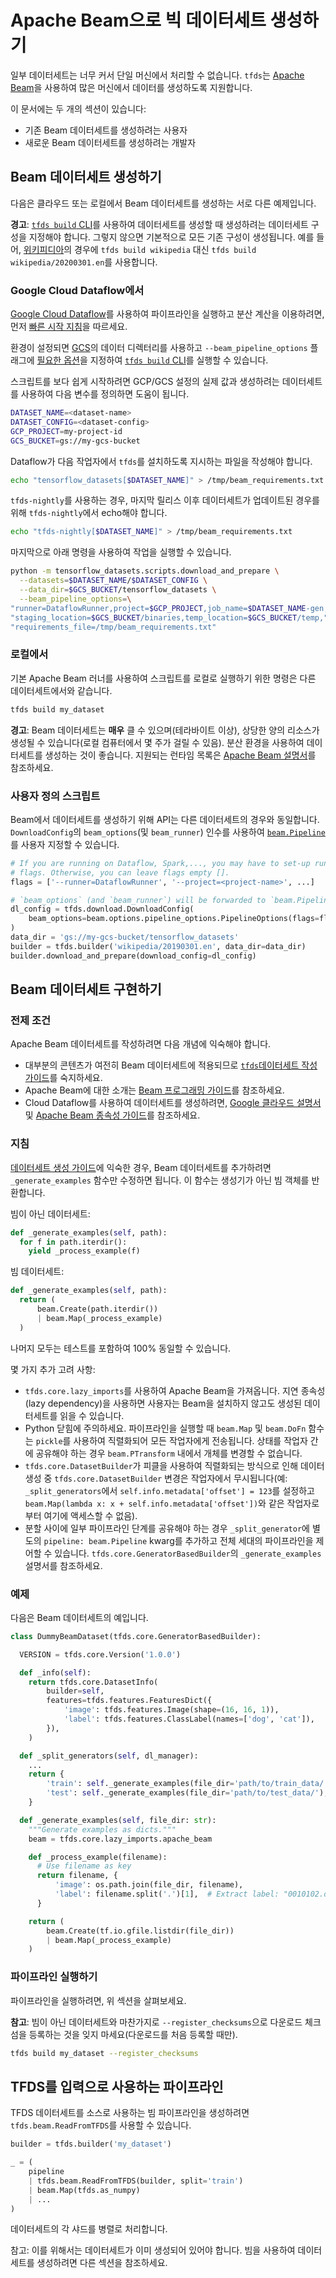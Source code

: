 # Apache Beam으로 빅 데이터세트 생성하기

일부 데이터세트는 너무 커서 단일 머신에서 처리할 수 없습니다. `tfds`는 [Apache Beam](https://beam.apache.org/)을 사용하여 많은 머신에서 데이터를 생성하도록 지원합니다.

이 문서에는 두 개의 섹션이 있습니다:

- 기존 Beam 데이터세트를 생성하려는 사용자
- 새로운 Beam 데이터세트를 생성하려는 개발자

## Beam 데이터세트 생성하기

다음은 클라우드 또는 로컬에서 Beam 데이터세트를 생성하는 서로 다른 예제입니다.

**경고**: [`tfds build` CLI](https://www.tensorflow.org/datasets/cli#tfds_build_download_and_prepare_a_dataset)를 사용하여 데이터세트를 생성할 때 생성하려는 데이터세트 구성을 지정해야 합니다. 그렇지 않으면 기본적으로 모든 기존 구성이 생성됩니다. 예를 들어, [위키피디아](https://www.tensorflow.org/datasets/catalog/wikipedia)의 경우에 `tfds build wikipedia` 대신 `tfds build wikipedia/20200301.en`를 사용합니다.

### Google Cloud Dataflow에서

[Google Cloud Dataflow](https://cloud.google.com/dataflow/)를 사용하여 파이프라인을 실행하고 분산 계산을 이용하려면, 먼저 [빠른 시작 지침](https://cloud.google.com/dataflow/docs/quickstarts/quickstart-python)을 따르세요.

환경이 설정되면 [GCS](https://cloud.google.com/storage/)의 데이터 디렉터리를 사용하고 `--beam_pipeline_options` 플래그에 [필요한 옵션](https://cloud.google.com/dataflow/docs/guides/specifying-exec-params#configuring-pipelineoptions-for-execution-on-the-cloud-dataflow-service)을 지정하여 [`tfds build` CLI](https://www.tensorflow.org/datasets/cli#tfds_build_download_and_prepare_a_dataset)를 실행할 수 있습니다.

스크립트를 보다 쉽게 시작하려면 GCP/GCS 설정의 실제 값과 생성하려는 데이터세트를 사용하여 다음 변수를 정의하면 도움이 됩니다.

```sh
DATASET_NAME=<dataset-name>
DATASET_CONFIG=<dataset-config>
GCP_PROJECT=my-project-id
GCS_BUCKET=gs://my-gcs-bucket
```

Dataflow가 다음 작업자에서 `tfds`를 설치하도록 지시하는 파일을 작성해야 합니다.

```sh
echo "tensorflow_datasets[$DATASET_NAME]" > /tmp/beam_requirements.txt
```

`tfds-nightly`를 사용하는 경우, 마지막 릴리스 이후 데이터세트가 업데이트된 경우를 위해 `tfds-nightly`에서 echo해야 합니다.

```sh
echo "tfds-nightly[$DATASET_NAME]" > /tmp/beam_requirements.txt
```

마지막으로 아래 명령을 사용하여 작업을 실행할 수 있습니다.

```sh
python -m tensorflow_datasets.scripts.download_and_prepare \
  --datasets=$DATASET_NAME/$DATASET_CONFIG \
  --data_dir=$GCS_BUCKET/tensorflow_datasets \
  --beam_pipeline_options=\
"runner=DataflowRunner,project=$GCP_PROJECT,job_name=$DATASET_NAME-gen,"\
"staging_location=$GCS_BUCKET/binaries,temp_location=$GCS_BUCKET/temp,"\
"requirements_file=/tmp/beam_requirements.txt"
```

### 로컬에서

기본 Apache Beam 러너를 사용하여 스크립트를 로컬로 실행하기 위한 명령은 다른 데이터세트에서와 같습니다.

```sh
tfds build my_dataset
```

**경고**: Beam 데이터세트는 **매우** 클 수 있으며(테라바이트 이상), 상당한 양의 리소스가 생성될 수 있습니다(로컬 컴퓨터에서 몇 주가 걸릴 수 있음). 분산 환경을 사용하여 데이터세트를 생성하는 것이 좋습니다. 지원되는 런타임 목록은 [Apache Beam 설명서](https://beam.apache.org/)를 참조하세요.

### 사용자 정의 스크립트

Beam에서 데이터세트를 생성하기 위해 API는 다른 데이터세트의 경우와 동일합니다. `DownloadConfig`의 `beam_options`(및 `beam_runner`) 인수를 사용하여 [`beam.Pipeline`](https://beam.apache.org/documentation/programming-guide/#creating-a-pipeline)를 사용자 지정할 수 있습니다.

```python
# If you are running on Dataflow, Spark,..., you may have to set-up runtime
# flags. Otherwise, you can leave flags empty [].
flags = ['--runner=DataflowRunner', '--project=<project-name>', ...]

# `beam_options` (and `beam_runner`) will be forwarded to `beam.Pipeline`
dl_config = tfds.download.DownloadConfig(
    beam_options=beam.options.pipeline_options.PipelineOptions(flags=flags)
)
data_dir = 'gs://my-gcs-bucket/tensorflow_datasets'
builder = tfds.builder('wikipedia/20190301.en', data_dir=data_dir)
builder.download_and_prepare(download_config=dl_config)
```

## Beam 데이터세트 구현하기

### 전제 조건

Apache Beam 데이터세트를 작성하려면 다음 개념에 익숙해야 합니다.

- 대부분의 콘텐츠가 여전히 Beam 데이터세트에 적용되므로 [`tfds`데이터세트 작성 가이드](https://github.com/tensorflow/datasets/blob/master/docs/add_dataset.md)를 숙지하세요.
- Apache Beam에 대한 소개는 [Beam 프로그래밍 가이드](https://beam.apache.org/documentation/programming-guide/)를 참조하세요.
- Cloud Dataflow를 사용하여 데이터세트를 생성하려면, [Google 클라우드 설명서](https://cloud.google.com/dataflow/docs/quickstarts/quickstart-python) 및 [Apache Beam 종속성 가이드](https://beam.apache.org/documentation/sdks/python-pipeline-dependencies/)를 참조하세요.

### 지침

[데이터세트 생성 가이드](https://github.com/tensorflow/datasets/blob/master/docs/add_dataset.md)에 익숙한 경우, Beam 데이터세트를 추가하려면 `_generate_examples` 함수만 수정하면 됩니다. 이 함수는 생성기가 아닌 빔 객체를 반환합니다.

빔이 아닌 데이터세트:

```python
def _generate_examples(self, path):
  for f in path.iterdir():
    yield _process_example(f)
```

빔 데이터세트:

```python
def _generate_examples(self, path):
  return (
      beam.Create(path.iterdir())
      | beam.Map(_process_example)
  )
```

나머지 모두는 테스트를 포함하여 100% 동일할 수 있습니다.

몇 가지 추가 고려 사항:

- `tfds.core.lazy_imports`를 사용하여 Apache Beam을 가져옵니다. 지연 종속성(lazy dependency)을 사용하면 사용자는 Beam을 설치하지 않고도 생성된 데이터세트를 읽을 수 있습니다.
- Python 닫힘에 주의하세요. 파이프라인을 실행할 때 `beam.Map` 및 `beam.DoFn` 함수는 `pickle`를 사용하여 직렬화되어 모든 작업자에게 전송됩니다. 상태를 작업자 간에 공유해야 하는 경우 `beam.PTransform` 내에서 개체를 변경할 수 없습니다.
- `tfds.core.DatasetBuilder`가 피클을 사용하여 직렬화되는 방식으로 인해 데이터 생성 중 `tfds.core.DatasetBuilder` 변경은 작업자에서 무시됩니다(예: `_split_generators`에서 `self.info.metadata['offset'] = 123`를 설정하고 `beam.Map(lambda x: x + self.info.metadata['offset'])`와 같은 작업자로부터 여기에 액세스할 수 없음).
- 분할 사이에 일부 파이프라인 단계를 공유해야 하는 경우 `_split_generator`에 별도의 `pipeline: beam.Pipeline` kwarg를 추가하고 전체 세대의 파이프라인을 제어할 수 있습니다. `tfds.core.GeneratorBasedBuilder`의 `_generate_examples` 설명서를 참조하세요.

### 예제

다음은 Beam 데이터세트의 예입니다.

```python
class DummyBeamDataset(tfds.core.GeneratorBasedBuilder):

  VERSION = tfds.core.Version('1.0.0')

  def _info(self):
    return tfds.core.DatasetInfo(
        builder=self,
        features=tfds.features.FeaturesDict({
            'image': tfds.features.Image(shape=(16, 16, 1)),
            'label': tfds.features.ClassLabel(names=['dog', 'cat']),
        }),
    )

  def _split_generators(self, dl_manager):
    ...
    return {
        'train': self._generate_examples(file_dir='path/to/train_data/'),
        'test': self._generate_examples(file_dir='path/to/test_data/'),
    }

  def _generate_examples(self, file_dir: str):
    """Generate examples as dicts."""
    beam = tfds.core.lazy_imports.apache_beam

    def _process_example(filename):
      # Use filename as key
      return filename, {
          'image': os.path.join(file_dir, filename),
          'label': filename.split('.')[1],  # Extract label: "0010102.dog.jpeg"
      }

    return (
        beam.Create(tf.io.gfile.listdir(file_dir))
        | beam.Map(_process_example)
    )

```

### 파이프라인 실행하기

파이프라인을 실행하려면, 위 섹션을 살펴보세요.

**참고**: 빔이 아닌 데이터세트와 마찬가지로 `--register_checksums`으로 다운로드 체크섬을 등록하는 것을 잊지 마세요(다운로드를 처음 등록할 때만).

```sh
tfds build my_dataset --register_checksums
```

## TFDS를 입력으로 사용하는 파이프라인

TFDS 데이터세트를 소스로 사용하는 빔 파이프라인을 생성하려면 `tfds.beam.ReadFromTFDS`를 사용할 수 있습니다.

```python
builder = tfds.builder('my_dataset')

_ = (
    pipeline
    | tfds.beam.ReadFromTFDS(builder, split='train')
    | beam.Map(tfds.as_numpy)
    | ...
)
```

데이터세트의 각 샤드를 병렬로 처리합니다.

참고: 이를 위해서는 데이터세트가 이미 생성되어 있어야 합니다. 빔을 사용하여 데이터세트를 생성하려면 다른 섹션을 참조하세요.
